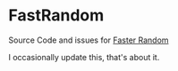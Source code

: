 # FastRandom
Source Code and issues for [Faster Random](https://modrinth.com/mod/faster-random)

I occasionally update this, that's about it.
